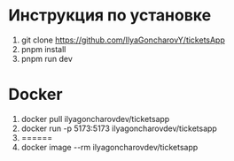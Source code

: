 # Инструкция по установке
1) git clone https://github.com/IlyaGoncharovY/ticketsApp
2) pnpm install
3) pnpm run dev
# Docker
1) docker pull ilyagoncharovdev/ticketsapp
2)  docker run -p 5173:5173 ilyagoncharovdev/ticketsapp
3) ======
4) docker image --rm ilyagoncharovdev/ticketsapp                                                
